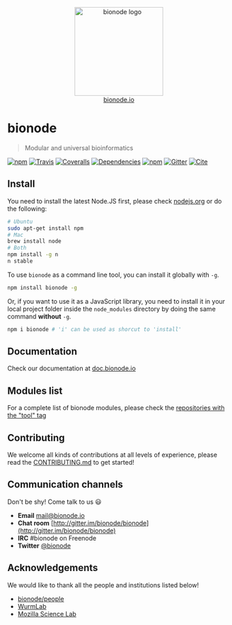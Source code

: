 <p align="center">
  <a href="http://bionode.io">
    <img height="200" width="200" title="bionode" alt="bionode logo" src="https://rawgit.com/bionode/bionode/master/docs/bionode-logo.min.svg"/>
  </a>
  <br/>
  <a href="http://bionode.io/">bionode.io</a>
</p>

# bionode

> Modular and universal bioinformatics

[![npm](https://img.shields.io/npm/v/bionode.svg?style=flat-square)](http://npmjs.org/package/bionode)
[![Travis](https://img.shields.io/travis/bionode/bionode.svg?style=flat-square)](https://travis-ci.org/bionode/bionode)
[![Coveralls](https://img.shields.io/coveralls/bionode/bionode.svg?style=flat-square)](http://coveralls.io/r/bionode/bionode)
[![Dependencies](http://img.shields.io/david/bionode/bionode.svg?style=flat-square)](http://david-dm.org/bionode/bionode)
[![npm](https://img.shields.io/npm/dt/bionode.svg?style=flat-square)](https://www.npmjs.com/package/bionode)
[![Gitter](https://img.shields.io/gitter/room/nwjs/nw.js.svg?style=flat-square)](https://gitter.im/bionode/bionode)
[![Cite](http://img.shields.io/badge/doi-10.5281/zenodo.11487-blue.svg?style=flat-square)](http://dx.doi.org/10.5281/zenodo.11487)

## Install

You need to install the latest Node.JS first, please check [nodejs.org](http://nodejs.org) or do the following:

```bash
# Ubuntu
sudo apt-get install npm
# Mac
brew install node
# Both
npm install -g n
n stable
```

To use `bionode` as a command line tool, you can install it globally with `-g`.

```bash
npm install bionode -g
```

Or, if you want to use it as a JavaScript library, you need to install it in your local project folder inside the `node_modules` directory by doing the same command **without** `-g`.

```bash
npm i bionode # 'i' can be used as shorcut to 'install'
```
## Documentation

Check our documentation at [doc.bionode.io](http://doc.bionode.io)

## Modules list

For a complete list of bionode modules, please check the [repositories with the "tool" tag](https://github.com/search?q=org:bionode+topic:tool)

## Contributing
We welcome all kinds of contributions at all levels of experience, please read the [CONTRIBUTING.md](CONTRIBUTING.md) to get started!

## Communication channels

Don't be shy! Come talk to us :smiley:

* **Email** [mail@bionode.io](mailto:mail@bionode.io)
* **Chat room** [http://gitter.im/bionode/bionode](http://gitter.im/bionode/bionode)
* **IRC** #bionode on Freenode
* **Twitter** [@bionode](http://twitter.com/@bionode)


## Acknowledgements
We would like to thank all the people and institutions listed below!

* [bionode/people](https://github.com/orgs/bionode/people)
* [WurmLab](http://wurmlab.github.io)
* [Mozilla Science Lab](https://science.mozilla.org)
